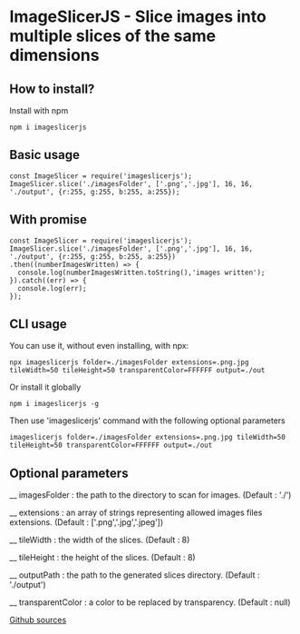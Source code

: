 # ImageSlicerJS - Slice images into multiple slices of the same dimensions

## How to install?

Install with npm
```
npm i imageslicerjs
```

## Basic usage
```
const ImageSlicer = require('imageslicerjs');
ImageSlicer.slice('./imagesFolder', ['.png','.jpg'], 16, 16, './output', {r:255, g:255, b:255, a:255});
```
## With promise
```
const ImageSlicer = require('imageslicerjs');
ImageSlicer.slice('./imagesFolder', ['.png','.jpg'], 16, 16, './output', {r:255, g:255, b:255, a:255})
.then((numberImagesWritten) => {
  console.log(numberImagesWritten.toString(),'images written');
}).catch((err) => {
  console.log(err);
});

```
## CLI usage
You can use it, without even installing, with npx:
```
npx imageslicerjs folder=./imagesFolder extensions=.png.jpg tileWidth=50 tileHeight=50 transparentColor=FFFFFF output=./out
```


Or install it globally
```
npm i imageslicerjs -g
```
Then use 'imageslicerjs' command with the following optional parameters
```
imageslicerjs folder=./imagesFolder extensions=.png.jpg tileWidth=50 tileHeight=50 transparentColor=FFFFFF output=./out
```

## Optional parameters
__ imagesFolder  : the path to the directory to scan for images. (Default : './')

__ extensions    : an array of strings representing allowed images files extensions. (Default : ['.png','.jpg','.jpeg'])

__ tileWidth     : the width of the slices. (Default : 8)

__ tileHeight    : the height of the slices. (Default : 8)

__ outputPath    : the path to the generated slices directory. (Default : './output')

__ transparentColor : a color to be replaced by transparency. (Default : null)


[Github sources](https://github.com/lePioo/ImageSlicerJS)
